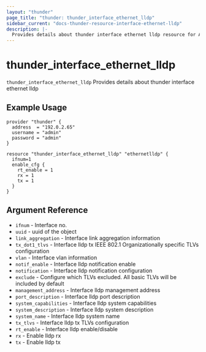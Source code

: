 ```yaml
---
layout: "thunder"
page_title: "thunder: thunder_interface_ethernet_lldp"
sidebar_current: "docs-thunder-resource-interface-ethernet-lldp"
description: |-
  Provides details about thunder interface ethernet lldp resource for A10
---
```


# thunder\_interface\_ethernet\_lldp

`thunder_interface_ethernet_lldp` Provides details about thunder interface ethernet lldp
## Example Usage


```hcl
provider "thunder" {
  address  = "192.0.2.65"
  username = "admin"
  password = "admin"
}

resource "thunder_interface_ethernet_lldp" "ethernetlldp" {
  ifnum=1
  enable_cfg {
    rt_enable = 1
    rx = 1
    tx = 1
  }
}
```

## Argument Reference

* `ifnum` - Interface no.
* `uuid` - uuid of the object
* `link_aggregation` - Interface link aggregation information
* `tx_dot1_tlvs` - Interface lldp tx IEEE 802.1 Organizationally specific TLVs configuration
* `vlan` - Interface vlan information
* `notif_enable` - Interface lldp notification enable
* `notification` - Interface lldp notification configuration
* `exclude` - Configure which TLVs excluded. All basic TLVs will be included by default
* `management_address` - Interface lldp management address
* `port_description` - Interface lldp port description
* `system_capabilities` - Interface lldp system capabilities
* `system_description` - Interface lldp system description
* `system_name` - Interface lldp system name
* `tx_tlvs` - Interface lldp tx TLVs configuration
* `rt_enable` - Interface lldp enable/disable
* `rx` - Enable lldp rx
* `tx` - Enable lldp tx

